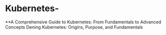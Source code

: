# Kubernetes-
**A Comprehensive Guide to Kubernetes: From Fundamentals to Advanced Concepts
Dening Kubernetes: Origins, Purpose, and Fundamentals
